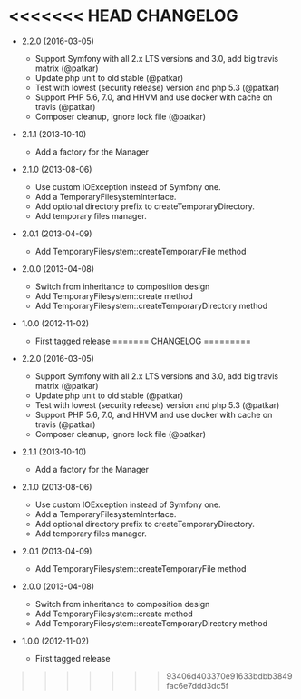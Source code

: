 <<<<<<< HEAD
CHANGELOG
=========

* 2.2.0 (2016-03-05)
  * Support Symfony with all 2.x LTS versions and 3.0, add big travis matrix (@patkar)
  * Update php unit to old stable (@patkar)
  * Test with lowest (security release) version and php 5.3 (@patkar)
  * Support PHP 5.6, 7.0, and HHVM and use docker with cache on travis (@patkar)
  * Composer cleanup, ignore lock file (@patkar)

* 2.1.1 (2013-10-10)

  * Add a factory for the Manager

* 2.1.0 (2013-08-06)

  * Use custom IOException instead of Symfony one.
  * Add a TemporaryFilesystemInterface.
  * Add optional directory prefix to createTemporaryDirectory.
  * Add temporary files manager.

* 2.0.1 (2013-04-09)

  * Add TemporaryFilesystem::createTemporaryFile method

* 2.0.0 (2013-04-08)

  * Switch from inheritance to composition design
  * Add TemporaryFilesystem::create method
  * Add TemporaryFilesystem::createTemporaryDirectory method

* 1.0.0 (2012-11-02)

  * First tagged release
=======
CHANGELOG
=========

* 2.2.0 (2016-03-05)
  * Support Symfony with all 2.x LTS versions and 3.0, add big travis matrix (@patkar)
  * Update php unit to old stable (@patkar)
  * Test with lowest (security release) version and php 5.3 (@patkar)
  * Support PHP 5.6, 7.0, and HHVM and use docker with cache on travis (@patkar)
  * Composer cleanup, ignore lock file (@patkar)

* 2.1.1 (2013-10-10)

  * Add a factory for the Manager

* 2.1.0 (2013-08-06)

  * Use custom IOException instead of Symfony one.
  * Add a TemporaryFilesystemInterface.
  * Add optional directory prefix to createTemporaryDirectory.
  * Add temporary files manager.

* 2.0.1 (2013-04-09)

  * Add TemporaryFilesystem::createTemporaryFile method

* 2.0.0 (2013-04-08)

  * Switch from inheritance to composition design
  * Add TemporaryFilesystem::create method
  * Add TemporaryFilesystem::createTemporaryDirectory method

* 1.0.0 (2012-11-02)

  * First tagged release
>>>>>>> 93406d403370e91633bdbb3849fac6e7ddd3dc5f
